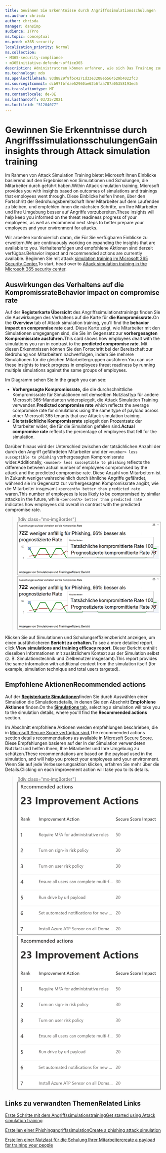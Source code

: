 ```yaml
---
title: Gewinnen Sie Erkenntnisse durch Angriffssimulationsschulungen
ms.author: chrisda
author: chrisda
manager: dansimp
audience: ITPro
ms.topic: conceptual
ms.prod: m365-security
localization_priority: Normal
ms.collection:
- M365-security-compliance
- m365initiative-defender-office365
description: Administratoren können erfahren, wie sich Das Training zur Angriffssimulation im Microsoft 365 Security Center auf Mitarbeiter auswirkt und Einblicke aus Simulations- und Schulungsergebnissen gewinnen.
ms.technology: mdo
ms.openlocfilehash: 93d8829f9fbc4271d33e3208e5564529b4022fc3
ms.sourcegitcommit: dcb97fbfdae52960ae62b6faa707a05358193ed5
ms.translationtype: MT
ms.contentlocale: de-DE
ms.lasthandoff: 03/25/2021
ms.locfileid: "51204077"
---
```

# <a name="gain-insights-through-attack-simulation-training"></a><span data-ttu-id="99029-103">Gewinnen Sie Erkenntnisse durch Angriffssimulationsschulungen</span><span class="sxs-lookup"><span data-stu-id="99029-103">Gain insights through Attack simulation training</span></span>

<span data-ttu-id="99029-104">Im Rahmen von Attack Simulation Training bietet Microsoft Ihnen Einblicke basierend auf den Ergebnissen von Simulationen und Schulungen, die Mitarbeiter durch geführt haben.</span><span class="sxs-lookup"><span data-stu-id="99029-104">Within Attack simulation training, Microsoft provides you with insights based on outcomes of simulations and trainings that employees went through.</span></span> <span data-ttu-id="99029-105">Diese Einblicke helfen Ihnen, über den Fortschritt der Bedrohungsbereitschaft Ihrer Mitarbeiter auf dem Laufenden zu bleiben, und empfehlen ihnen die nächsten Schritte, um Ihre Mitarbeiter und Ihre Umgebung besser auf Angriffe vorzubereiten.</span><span class="sxs-lookup"><span data-stu-id="99029-105">These insights will help keep you informed on the threat readiness progress of your employees, as well as recommend next steps to better prepare your employees and your environment for attacks.</span></span>

<span data-ttu-id="99029-106">Wir arbeiten kontinuierlich daran, die Für Sie verfügbaren Einblicke zu erweitern.</span><span class="sxs-lookup"><span data-stu-id="99029-106">We are continuously working on expanding the insights that are available to you.</span></span> <span data-ttu-id="99029-107">Verhaltensfolgen und empfohlene Aktionen sind derzeit verfügbar.</span><span class="sxs-lookup"><span data-stu-id="99029-107">Behavior impact and recommended actions are currently available.</span></span> <span data-ttu-id="99029-108">Beginnen Sie mit attack [simulation training im Microsoft 365 Security Center.](https://security.microsoft.com/attacksimulator?viewid=overview)</span><span class="sxs-lookup"><span data-stu-id="99029-108">To start, head over to [Attack simulation training in the Microsoft 365 security center](https://security.microsoft.com/attacksimulator?viewid=overview).</span></span>

## <a name="behavior-impact-on-compromise-rate"></a><span data-ttu-id="99029-109">Auswirkungen des Verhaltens auf die Kompromissrate</span><span class="sxs-lookup"><span data-stu-id="99029-109">Behavior impact on compromise rate</span></span>

<span data-ttu-id="99029-110">Auf der **Registerkarte Übersicht** des Angriffssimulationstrainings finden Sie die Auswirkungen des Verhaltens auf die Karte für **die Kompromissrate.**</span><span class="sxs-lookup"><span data-stu-id="99029-110">On the **Overview** tab of Attack simulation training, you'll find the **behavior impact on compromise rate** card.</span></span> <span data-ttu-id="99029-111">Diese Karte zeigt, wie Mitarbeiter mit den Simulationen umgegangen sind, die Sie im Gegensatz zur **vorhergesagten Kompromissrate ausführen.**</span><span class="sxs-lookup"><span data-stu-id="99029-111">This card shows how employees dealt with the simulations you ran in contrast to the **predicted compromise rate**.</span></span> <span data-ttu-id="99029-112">Mit diesen Erkenntnissen können Sie den Fortschritt bei der Bereitschaft zur Bedrohung von Mitarbeitern nachverfolgen, indem Sie mehrere Simulationen für die gleichen Mitarbeitergruppen ausführen.</span><span class="sxs-lookup"><span data-stu-id="99029-112">You can use these insights to track progress in employees threat readiness by running multiple simulations against the same groups of employees.</span></span>

<span data-ttu-id="99029-113">Im Diagramm sehen Sie:</span><span class="sxs-lookup"><span data-stu-id="99029-113">In the graph you can see:</span></span>

- <span data-ttu-id="99029-114">**Vorhergesagte Kompromissrate,** die die durchschnittliche Kompromissrate für Simulationen mit demselben Nutzlasttyp für andere Microsoft 365-Mandanten widerspiegelt, die Attack Simulation Training verwenden.</span><span class="sxs-lookup"><span data-stu-id="99029-114">**Predicted compromise rate** which reflects the average compromise rate for simulations using the same type of payload across other Microsoft 365 tenants that use Attack simulation training.</span></span>
- <span data-ttu-id="99029-115">**Die tatsächliche Kompromissrate** spiegelt den Prozentsatz der Mitarbeiter wider, die für die Simulation gefallen sind.</span><span class="sxs-lookup"><span data-stu-id="99029-115">**Actual compromise rate** reflects the percentage of employees that fell for the simulation.</span></span>

<span data-ttu-id="99029-116">Darüber hinaus wird der Unterschied zwischen der tatsächlichen Anzahl der durch den Angriff gefährdeten Mitarbeiter und der `<number> less susceptible to phishing` vorhergesagten Kompromissrate wider.</span><span class="sxs-lookup"><span data-stu-id="99029-116">Additionally, `<number> less susceptible to phishing` reflects the difference between actual number of employees compromised by the attack and the predicted compromise rate.</span></span> <span data-ttu-id="99029-117">Diese Anzahl von Mitarbeitern ist in Zukunft weniger wahrscheinlich durch ähnliche Angriffe gefährdet, während sie im Gegensatz zur vorhergesagten Kompromissrate angibt, wie die Mitarbeiter insgesamt `<percent%> better than predicted rate` waren.</span><span class="sxs-lookup"><span data-stu-id="99029-117">This number of employees is less likely to be compromised by similar attacks in the future, while `<percent%> better than predicted rate` indicates how employees did overall in contrast with the predicted compromise rate.</span></span>

> [!div class="mx-imgBorder"]
> <span data-ttu-id="99029-118">![Übersicht über die Verhaltensfolgenkarte für Das Training zur Angriffssimulation](../../media/attack-sim-preview-behavior-impact-card.png)</span><span class="sxs-lookup"><span data-stu-id="99029-118">![Behavior impact card on Attack simulation training overview](../../media/attack-sim-preview-behavior-impact-card.png)</span></span>

<span data-ttu-id="99029-119">Klicken Sie auf Simulationen und Schulungseffizienzbericht anzeigen, um einen ausführlicheren **Bericht zu erhalten.**</span><span class="sxs-lookup"><span data-stu-id="99029-119">To see a more detailed report, click **View simulations and training efficacy report**.</span></span> <span data-ttu-id="99029-120">Dieser Bericht enthält dieselben Informationen mit zusätzlichem Kontext aus der Simulation selbst (z. B. Simulationstechnik und Zielbenutzer insgesamt).</span><span class="sxs-lookup"><span data-stu-id="99029-120">This report provides the same information with additional context from the simulation itself (for example, simulation technique and total users targeted).</span></span>

## <a name="recommended-actions"></a><span data-ttu-id="99029-121">Empfohlene Aktionen</span><span class="sxs-lookup"><span data-stu-id="99029-121">Recommended actions</span></span>

<span data-ttu-id="99029-122">Auf der [ **Registerkarte Simulationen**](https://security.microsoft.com/attacksimulator?viewid=simulations)finden Sie durch Auswählen einer Simulation die Simulationsdetails, in denen Sie den Abschnitt **Empfohlene Aktionen** finden.</span><span class="sxs-lookup"><span data-stu-id="99029-122">On the [**Simulations** tab](https://security.microsoft.com/attacksimulator?viewid=simulations), selecting a simulation will take you to the simulation details, where you'll find the **Recommended actions** section.</span></span>

<span data-ttu-id="99029-123">Im Abschnitt empfohlene Aktionen werden empfehlungen beschrieben, die in [Microsoft Secure Score verfügbar sind.](https://docs.microsoft.com/microsoft-365/security/defender/microsoft-secure-score)</span><span class="sxs-lookup"><span data-stu-id="99029-123">The recommended actions section details recommendations as available in [Microsoft Secure Score](https://docs.microsoft.com/microsoft-365/security/defender/microsoft-secure-score).</span></span> <span data-ttu-id="99029-124">Diese Empfehlungen basieren auf der In der Simulation verwendeten Nutzlast und helfen Ihnen, Ihre Mitarbeiter und Ihre Umgebung zu schützen.</span><span class="sxs-lookup"><span data-stu-id="99029-124">These recommendations are based on the payload used in the simulation, and will help you protect your employees and your environment.</span></span> <span data-ttu-id="99029-125">Wenn Sie auf jede Verbesserungsaktion klicken, erfahren Sie mehr über die Details.</span><span class="sxs-lookup"><span data-stu-id="99029-125">Clicking on each improvement action will take you to its details.</span></span>

> [!div class="mx-imgBorder"]
> <span data-ttu-id="99029-126">![Abschnitt "Empfehlungsaktionen" zum Training zur Angriffssimulation](../../media/attack-sim-preview-recommended-actions.png)</span><span class="sxs-lookup"><span data-stu-id="99029-126">![Recommendation actions section on Attack simulation training](../../media/attack-sim-preview-recommended-actions.png)</span></span>

## <a name="related-links"></a><span data-ttu-id="99029-127">Links zu verwandten Themen</span><span class="sxs-lookup"><span data-stu-id="99029-127">Related Links</span></span>

[<span data-ttu-id="99029-128">Erste Schritte mit dem Angriffssimulationstraining</span><span class="sxs-lookup"><span data-stu-id="99029-128">Get started using Attack simulation training</span></span>](attack-simulation-training-get-started.md)

[<span data-ttu-id="99029-129">Erstellen einer Phishingangriffssimulation</span><span class="sxs-lookup"><span data-stu-id="99029-129">Create a phishing attack simulation</span></span>](attack-simulation-training.md)

[<span data-ttu-id="99029-130">Erstellen einer Nutzlast für die Schulung Ihrer Mitarbeiter</span><span class="sxs-lookup"><span data-stu-id="99029-130">create a payload for training your people</span></span>](attack-simulation-training-payloads.md)
